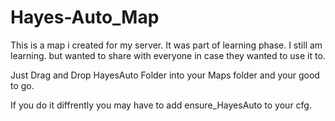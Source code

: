 # Hayes-Auto_Map
This is a map i created for my server. It was part of learning phase. I still am learning. but wanted to share with everyone in case they wanted to use it to. 

Just Drag and Drop HayesAuto Folder into your Maps folder and your good to go.

If you do it diffrently you may have to add ensure_HayesAuto to your cfg.
